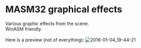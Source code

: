 MASM32 graphical effects
=========
Various graphic effects from the scene.<br />
WinASM friendly.<br />
<br />
Here is a preview (not of everything):
![2016-01-04_19-44-21](https://cloud.githubusercontent.com/assets/8536299/12097785/f95b32ca-b31d-11e5-9f3f-86b426f24799.png)
